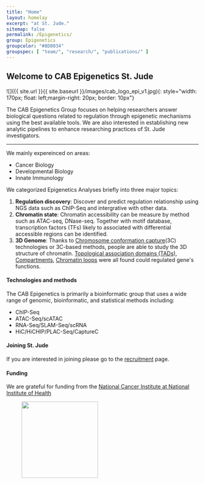 ```yaml
---
title: "Home"
layout: homelay
excerpt: "at St. Jude."
sitemap: false
permalink: /Epigenetics/
group: Epigenetics
groupcolor: "#8D0034"
groupspec: [ "team/", "research/", "publications/" ]
---
```


## Welcome to CAB Epigenetics St. Jude


![]({{ site.url }}{{ site.baseurl }}/images/cab_logo_epi_v1.jpg){: style="width: 170px; float: left;margin-right: 20px; border: 10px"}


The CAB Epigenetics Group focuses on helping researchers answer biological questions related to regulation through epigenetic mechanisms using the best available tools. We are also interested in establishing new analytic pipelines to enhance researching practices of St. Jude investigators. 

---
We mainly expereinced on areas:
- Cancer Biology
- Developmental Biology
- Innate Immunology

We categorized Epigenetics Analyses briefly into three major topics:
1. **Regulation discovery**: Discover and predict regulation relationship using NGS data such as ChIP-Seq and intergrative with other data.
2. **Chromatin state**: Chromatin accessibility can be measure by method such as ATAC-seq, DNase-seq. Together with motif database, transcription factors (TFs) likely to associated with differential accessible regions can be identified.
3. **3D Genome**: Thanks to [Chromosome conformation capture](https://en.wikipedia.org/wiki/Chromosome_conformation_capture)(3C) technologies or 3C-based methods, people are able to study the 3D structure of chromatin. [Topological association domains (TADs)](https://en.wikipedia.org/wiki/Topologically_associating_domain), [Compartments](https://en.wikipedia.org/wiki/Nuclear_organization#A/B_compartments), [Chromatin loops](https://en.wikipedia.org/wiki/Nuclear_organization#DNA_looping) were all found could regulated gene's functions.

#### Technologies and methods
The CAB Epigenetics is primarily a bioinformatic group that uses a wide range of genomic, bioinformatic, and statistical methods including:
- ChIP-Seq
- ATAC-Seq/scATAC
- RNA-Seq/SLAM-Seq/scRNA
- HiC/HiCHIP/PLAC-Seq/CaptureC

#### Joining St. Jude
If you are interested in joining please go to the [recruitment](/recruitment) page.

#### Funding
We are grateful for funding from the [National Cancer Institute at National Institute of Health](https://www.cancer.gov/)

<figure class="third">
<img src="{{ site.url }}{{ site.baseurl }}/images/logopic/Logo_NCI.jpg" style="width: 200px">
</figure>
